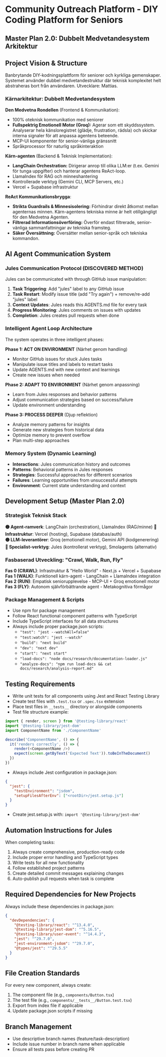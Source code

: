 # Community Outreach Platform - DIY Coding Platform for Seniors
## Master Plan 2.0: Dubbelt Medvetandesystem Arkitektur

## Project Vision & Structure
Banbrytande DIY-kodningsplattform för seniorer och kyrkliga gemenskaper. Systemet använder dubbel medvetandestruktur där teknisk komplexitet helt abstraheras bort från användaren. Utvecklare: Mattias.

### Kärnarkitektur: Dubbelt Medvetandesystem
**Den Medvetna Rondellen** (Frontend & Kommunikation):
- 100% oteknisk kommunikation med seniorer
- **Fullspektrig Emotionell Motor (Groq):** Agerar som ett skyddssystem. Analyserar hela känsloregistret (glädje, frustration, rädsla) och skickar interna signaler för att anpassa agentens beteende.
- MCP-UI komponenter för senior-vänliga gränssnitt
- Språkprocessor för naturlig språkinteraktion

**Kärn-agenten** (Backend & Teknisk Implementation):
- **LangChain Orchestration:** Dirigerar anrop till olika LLM:er (t.ex. Gemini för tunga uppgifter) och hanterar agentens ReAct-loop.
- LlamaIndex för RAG och minneshantering  
- Kontrollerade verktyg (Gemini CLI, MCP Servers, etc.)
- Vercel + Supabase infrastruktur

**ReAct Kommunikationsbrygga**:
- **Strikta Guardrails & Minnesisolering:** Förhindrar direkt åtkomst mellan agenternas minnen. Kärn-agentens tekniska minne är helt otillgängligt för den Medvetna Agenten.
- **Filtrerad Informationsöverföring:** Överför endast filtrerade, senior-vänliga sammanfattningar av tekniska framsteg.
- **Säker Översättning:** Översätter mellan senior-språk och tekniska kommandon.

## AI Agent Communication System

### Jules Communication Protocol (DISCOVERED METHOD)
Jules can be communicated with through GitHub issue manipulation:

1. **Task Triggering**: Add "jules" label to any GitHub issue
2. **Task Restart**: Modify issue title (add "Try again") + remove/re-add "jules" label
3. **Context Updates**: Jules reads this AGENTS.md file for every task
4. **Progress Monitoring**: Jules comments on issues with updates
5. **Completion**: Jules creates pull requests when done

### Intelligent Agent Loop Architecture
The system operates in three intelligent phases:

**Phase 1: ACT ON ENVIRONMENT** (Närhet genom handling)
- Monitor GitHub issues for stuck Jules tasks
- Manipulate issue titles and labels to restart tasks
- Update AGENTS.md with new context and learnings
- Create new issues when needed

**Phase 2: ADAPT TO ENVIRONMENT** (Närhet genom anpassning)  
- Learn from Jules responses and behavior patterns
- Adjust communication strategies based on success/failure
- Update environment understanding

**Phase 3: PROCESS DEEPER** (Djup reflektion)
- Analyze memory patterns for insights
- Generate new strategies from historical data
- Optimize memory to prevent overflow
- Plan multi-step approaches

### Memory System (Dynamic Learning)
- **Interactions**: Jules communication history and outcomes
- **Patterns**: Behavioral patterns in Jules responses  
- **Strategies**: Successful approaches for different scenarios
- **Failures**: Learning opportunities from unsuccessful attempts
- **Environment**: Current state understanding and context

## Development Setup (Master Plan 2.0)

### Strategisk Teknisk Stack
**🟡 Agent-ramverk**: LangChain (orchestration), LlamaIndex (RAG/minne)
**🔵 Infrastruktur**: Vercel (hosting), Supabase (databas/auth)  
**🟡 LLM-leverantörer**: Groq (emotionell motor), Gemini API (kodgenerering)
**🔴 Specialist-verktyg**: Jules (kontrollerat verktyg), Smolagents (alternativ)

### Fasbaserad Utveckling: "Crawl, Walk, Run, Fly"
**Fas 0 (CRAWL)**: Infrastruktur & "Hello World" - Next.js + Vercel + Supabase
**Fas 1 (WALK)**: Funktionell kärn-agent - LangChain + LlamaIndex integration
**Fas 2 (RUN)**: Empatisk seniorupplevelse - MCP-UI + Groq emotionell motor
**Fas 3 (FLY)**: Autonom självförbättrande agent - Metakognitiva förmågor

### Package Management & Scripts
- Use npm for package management
- Follow React functional component patterns with TypeScript
- Include TypeScript interfaces for all data structures
- Always include proper package.json scripts:
  - `"test": "jest --watchAll=false"`
  - `"test:watch": "jest --watch"`
  - `"build": "next build"`
  - `"dev": "next dev"`
  - `"start": "next start"`
  - `"load-docs": "node docs/research/documentation-loader.js"`
  - `"analyze-docs": "npm run load-docs && cat docs/research/analysis-report.md"`

## Testing Requirements
- Write unit tests for all components using Jest and React Testing Library
- Create test files with `.test.tsx` or `.spec.tsx` extension
- Place test files in `__tests__` directory or alongside components
- Test file structure example:
```typescript
import { render, screen } from '@testing-library/react'
import '@testing-library/jest-dom'
import ComponentName from './ComponentName'

describe('ComponentName', () => {
  it('renders correctly', () => {
    render(<ComponentName />)
    expect(screen.getByText('Expected Text')).toBeInTheDocument()
  })
})
```
- Always include Jest configuration in package.json:
```json
{
  "jest": {
    "testEnvironment": "jsdom",
    "setupFilesAfterEnv": ["<rootDir>/jest.setup.js"]
  }
}
```
- Create jest.setup.js with: `import '@testing-library/jest-dom'`

## Automation Instructions for Jules
When completing tasks:
1. Always create comprehensive, production-ready code
2. Include proper error handling and TypeScript types
3. Write tests for all new functionality
4. Follow established project patterns
5. Create detailed commit messages explaining changes
6. Auto-publish pull requests when task is complete

## Required Dependencies for New Projects
Always include these dependencies in package.json:
```json
{
  "devDependencies": {
    "@testing-library/react": "^13.4.0",
    "@testing-library/jest-dom": "^5.16.5",
    "@testing-library/user-event": "^14.4.3",
    "jest": "^29.7.0",
    "jest-environment-jsdom": "^29.7.0",
    "@types/jest": "^29.5.5"
  }
}
```

## File Creation Standards
For every new component, always create:
1. The component file (e.g., `components/Button.tsx`)
2. The test file (e.g., `components/__tests__/Button.test.tsx`)
3. Export from index file if applicable
4. Update package.json scripts if missing

## Branch Management
- Use descriptive branch names (feature/task-description)
- Include issue number in branch name when applicable
- Ensure all tests pass before creating PR